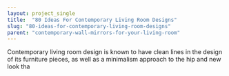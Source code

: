 ```yaml
---
layout: project_single
title:  "80 Ideas For Contemporary Living Room Designs"
slug: "80-ideas-for-contemporary-living-room-designs"
parent: "contemporary-wall-mirrors-for-your-living-room"
---
```

Contemporary living room design is known to have clean lines in the design of its furniture pieces, as well as a minimalism approach to the hip and new look tha